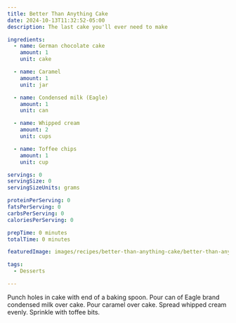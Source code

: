 ```yaml
---
title: Better Than Anything Cake
date: 2024-10-13T11:32:52-05:00
description: The last cake you'll ever need to make

ingredients:
  - name: German chocolate cake
    amount: 1
    unit: cake

  - name: Caramel
    amount: 1
    unit: jar

  - name: Condensed milk (Eagle)
    amount: 1
    unit: can

  - name: Whipped cream
    amount: 2
    unit: cups

  - name: Toffee chips
    amount: 1
    unit: cup

servings: 0
servingSize: 0
servingSizeUnits: grams

proteinPerServing: 0
fatsPerServing: 0
carbsPerServing: 0
caloriesPerServing: 0

prepTime: 0 minutes
totalTime: 0 minutes

featuredImage: images/recipes/better-than-anything-cake/better-than-anything-cake.jpg

tags:
  - Desserts

---
```


Punch holes in cake with end of a baking spoon. Pour can of Eagle brand condensed milk over cake. Pour caramel over cake. Spread whipped cream evenly. Sprinkle with toffee bits.